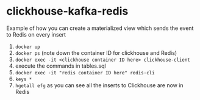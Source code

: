 # clickhouse-kafka-redis
Example of how you can create a materialized view which sends the event to Redis on every insert

1. `docker up`
2. `docker ps` (note down the container ID for clickhouse and Redis)
3. `docker exec -it <clickhouse container ID here> clickhouse-client`
4. execute the commands in tables.sql
5. `docker exec -it "redis container ID here" redis-cli`
6. `keys *`
7. `hgetall efg` as you can see all the inserts to Clickhouse are now in Redis
